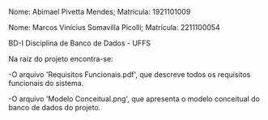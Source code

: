Nome: Abimael Pivetta Mendes; Matrícula: 1921101009

Nome: Marcos Vinícius Somavilla Picolli; Matrícula: 2211100054

BD-I
Disciplina de Banco de Dados - UFFS

Na raiz do projeto encontra-se:

-O arquivo 'Requisitos Funcionais.pdf', que descreve todos os requisitos funcionais do sistema.

-O arquivo 'Modelo Conceitual.png', que apresenta o modelo conceitual do banco de dados do projeto.
